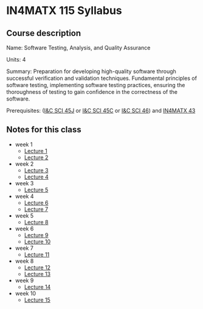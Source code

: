 # IN4MATX 115 Syllabus

## Course description

Name: Software Testing, Analysis, and Quality Assurance

Units: 4

Summary: Preparation for developing high-quality software through successful veriﬁcation and validation techniques. Fundamental principles of software testing, implementing software testing practices, ensuring the thoroughness of testing to gain conﬁdence in the correctness of the software.

Prerequisites: ([I&C SCI 45J](../../winter-2021/ics-45j/syllabus.md) or [I&C SCI 45C](../../fall-2020/ics-45c/syllabus.md) or [I&C SCI 46](../../winter-2021/ics-46/syllabus.md)) and [IN4MATX 43](../../fall-2020/in4matx-43/syllabus.md)

## Notes for this class

- week 1
    - [Lecture 1](./week1/lecture-1.md)
    - [Lecture 2](./week1/lecture-2.md)
- week 2
    - [Lecture 3](./week2/lecture-3.md)
    - [Lecture 4](./week2/lecture-4.md)
- week 3
    - [Lecture 5](./week3/lecture-5.md)
- week 4
    - [Lecture 6](./week4/lecture-6.md)
    - [Lecture 7](./week4/lecture-7.md)
- week 5
    - [Lecture 8](./week5/lecture-8.md)
- week 6
    - [Lecture 9](./week6/lecture-9.md)
    - [Lecture 10](./week6/lecture-10.md)
- week 7
    - [Lecture 11](./week7/lecture-11.md)
- week 8
    - [Lecture 12](./week8/lecture-12.md)
    - [Lecture 13](./week8/lecture-13.md)
- week 9
    - [Lecture 14](./week9/lecture-14.md)
- week 10
    - [Lecture 15](./week10/lecture-15.md)
